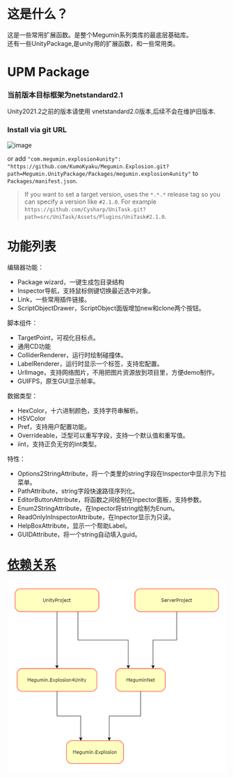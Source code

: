 # 这是什么？
这是一些常用扩展函数。是整个Megumin系列类库的最底层基础库。  
还有一些UnityPackage,是unity用的扩展函数，和一些常用类。  

# UPM Package

### 当前版本目标框架为netstandard2.1
Unity2021.2之前的版本请使用 vnetstandard2.0版本,后续不会在维护旧版本.

### Install via git URL


![image](https://user-images.githubusercontent.com/46207/79450714-3aadd100-8020-11ea-8aae-b8d87fc4d7be.png)

or add `"com.megumin.explosion4unity": "https://github.com/KumoKyaku/Megumin.Explosion.git?path=Megumin.UnityPackage/Packages/megumin.explosion4unity"` to `Packages/manifest.json`.

>If you want to set a target version, uses the `*.*.*` release tag so you can specify a version like `#2.1.0`. For example `https://github.com/Cysharp/UniTask.git?path=src/UniTask/Assets/Plugins/UniTask#2.1.0`.

# 功能列表

编辑器功能：
- Package wizard，一键生成包目录结构
- Inspector导航，支持鼠标侧键切换最近选中对象。
- Link，一些常用插件链接。
- ScriptObjectDrawer，ScriptObject面版增加new和clone两个按钮。


脚本组件：
- TargetPoint，可视化目标点。
- 通用CD功能
- ColliderRenderer，运行时绘制碰撞体。
- LabelRenderer，运行时显示一个标签，支持宏配置。
- UrlImage，支持网络图片，不用把图片资源放到项目里，方便demo制作。
- GUIFPS，原生GUI显示帧率。

数据类型：
- HexColor，十六进制颜色，支持字符串解析。
- HSVColor
- Pref，支持用户配置功能。
- Overrideable，泛型可以重写字段，支持一个默认值和重写值。
- iint，支持正负无穷的int类型。

特性：  
- Options2StringAttribute，将一个类里的string字段在Inspector中显示为下拉菜单。
- PathAttribute，string字段快速路径序列化。
- EditorButtonAttribute，将函数之间绘制在Inpector面板，支持参数。
- Enum2StringAttribute，在Inpector将string绘制为Enum。
- ReadOnlyInInspectorAttribute，在Inpector显示为只读。
- HelpBoxAttribute，显示一个帮助Label。
- GUIDAttribute，将一个string自动填入guid。


# [依赖关系](Image/dependencies.xml)
![依赖关系](Image/Dependencies.png)
















